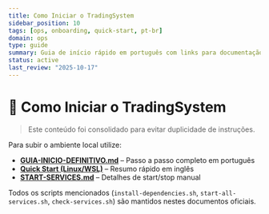 ```yaml
---
title: Como Iniciar o TradingSystem
sidebar_position: 10
tags: [ops, onboarding, quick-start, pt-br]
domain: ops
type: guide
summary: Guia de início rápido em português com links para documentação completa
status: active
last_review: "2025-10-17"
---
```


# 🚀 Como Iniciar o TradingSystem

> Este conteúdo foi consolidado para evitar duplicidade de instruções.

Para subir o ambiente local utilize:
- **[GUIA-INICIO-DEFINITIVO.md](GUIA-INICIO-DEFINITIVO.md)** – Passo a passo completo em português  
- **[Quick Start (Linux/WSL)](./QUICK-START-LINUX-WSL.md)** – Resumo rápido em inglês  
- **[START-SERVICES.md](START-SERVICES.md)** – Detalhes de start/stop manual

Todos os scripts mencionados (`install-dependencies.sh`, `start-all-services.sh`, `check-services.sh`) são mantidos nestes documentos oficiais.
